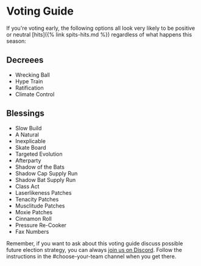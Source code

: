 # Voting Guide

If you're voting early, the following options all look very likely to be positive or neutral [hits]({% link spits-hits.md %}) regardless of what happens this season:

## Decreees

* Wrecking Ball
* Hype Train
* Ratification
* Climate Control

## Blessings

* Slow Build
* A Natural
* Inexplicable
* Skate Board
* Targeted Evolution
* Afterparty
* Shadow of the Bats
* Shadow Cap Supply Run
* Shadow Bat Supply Run
* Class Act
* Laserlikeness Patches
* Tenacity Patches
* Musclitude Patches
* Moxie Patches
* Cinnamon Roll
* Pressure Re-Cooker
* Fax Numbers

Remember, if you want to ask about this voting guide discuss possible future election strategy, you can always [join us on Discord](https://discord.gg/3uFgJhu). Follow the instructions in the #choose-your-team channel when you get there.
